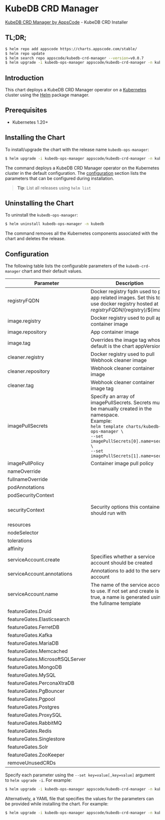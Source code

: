# KubeDB CRD Manager

[KubeDB CRD Manager by AppsCode](https://github.com/kubedb) - KubeDB CRD Installer

## TL;DR;

```bash
$ helm repo add appscode https://charts.appscode.com/stable/
$ helm repo update
$ helm search repo appscode/kubedb-crd-manager --version=v0.0.7
$ helm upgrade -i kubedb-ops-manager appscode/kubedb-crd-manager -n kubedb --create-namespace --version=v0.0.7
```

## Introduction

This chart deploys a KubeDB CRD Manager operator on a [Kubernetes](http://kubernetes.io) cluster using the [Helm](https://helm.sh) package manager.

## Prerequisites

- Kubernetes 1.20+

## Installing the Chart

To install/upgrade the chart with the release name `kubedb-ops-manager`:

```bash
$ helm upgrade -i kubedb-ops-manager appscode/kubedb-crd-manager -n kubedb --create-namespace --version=v0.0.7
```

The command deploys a KubeDB CRD Manager operator on the Kubernetes cluster in the default configuration. The [configuration](#configuration) section lists the parameters that can be configured during installation.

> **Tip**: List all releases using `helm list`

## Uninstalling the Chart

To uninstall the `kubedb-ops-manager`:

```bash
$ helm uninstall kubedb-ops-manager -n kubedb
```

The command removes all the Kubernetes components associated with the chart and deletes the release.

## Configuration

The following table lists the configurable parameters of the `kubedb-crd-manager` chart and their default values.

|            Parameter            |                                                                                                                   Description                                                                                                                   |                                                                    Default                                                                     |
|---------------------------------|-------------------------------------------------------------------------------------------------------------------------------------------------------------------------------------------------------------------------------------------------|------------------------------------------------------------------------------------------------------------------------------------------------|
| registryFQDN                    | Docker registry fqdn used to pull app related images. Set this to use docker registry hosted at ${registryFQDN}/${registry}/${image}                                                                                                            | <code>ghcr.io</code>                                                                                                                           |
| image.registry                  | Docker registry used to pull app container image                                                                                                                                                                                                | <code>kubedb</code>                                                                                                                            |
| image.repository                | App container image                                                                                                                                                                                                                             | <code>kubedb-crd-manager</code>                                                                                                                |
| image.tag                       | Overrides the image tag whose default is the chart appVersion.                                                                                                                                                                                  | <code>""</code>                                                                                                                                |
| cleaner.registry                | Docker registry used to pull Webhook cleaner image                                                                                                                                                                                              | <code>appscode</code>                                                                                                                          |
| cleaner.repository              | Webhook cleaner container image                                                                                                                                                                                                                 | <code>kubectl-nonroot</code>                                                                                                                   |
| cleaner.tag                     | Webhook cleaner container image tag                                                                                                                                                                                                             | <code>v1.25</code>                                                                                                                             |
| imagePullSecrets                | Specify an array of imagePullSecrets. Secrets must be manually created in the namespace. <br> Example: <br> `helm template charts/kubedb-ops-manager \` <br> `--set imagePullSecrets[0].name=sec0 \` <br> `--set imagePullSecrets[1].name=sec1` | <code>[]</code>                                                                                                                                |
| imagePullPolicy                 | Container image pull policy                                                                                                                                                                                                                     | <code>IfNotPresent</code>                                                                                                                      |
| nameOverride                    |                                                                                                                                                                                                                                                 | <code>""</code>                                                                                                                                |
| fullnameOverride                |                                                                                                                                                                                                                                                 | <code>""</code>                                                                                                                                |
| podAnnotations                  |                                                                                                                                                                                                                                                 | <code>{}</code>                                                                                                                                |
| podSecurityContext              |                                                                                                                                                                                                                                                 | <code>{}</code>                                                                                                                                |
| securityContext                 | Security options this container should run with                                                                                                                                                                                                 | <code>{"allowPrivilegeEscalation":false,"capabilities":{"drop":["ALL"]},"runAsNonRoot":true,"seccompProfile":{"type":"RuntimeDefault"}}</code> |
| resources                       |                                                                                                                                                                                                                                                 | <code>{}</code>                                                                                                                                |
| nodeSelector                    |                                                                                                                                                                                                                                                 | <code>{}</code>                                                                                                                                |
| tolerations                     |                                                                                                                                                                                                                                                 | <code>[]</code>                                                                                                                                |
| affinity                        |                                                                                                                                                                                                                                                 | <code>{}</code>                                                                                                                                |
| serviceAccount.create           | Specifies whether a service account should be created                                                                                                                                                                                           | <code>true</code>                                                                                                                              |
| serviceAccount.annotations      | Annotations to add to the service account                                                                                                                                                                                                       | <code>{}</code>                                                                                                                                |
| serviceAccount.name             | The name of the service account to use. If not set and create is true, a name is generated using the fullname template                                                                                                                          | <code></code>                                                                                                                                  |
| featureGates.Druid              |                                                                                                                                                                                                                                                 | <code>false</code>                                                                                                                             |
| featureGates.Elasticsearch      |                                                                                                                                                                                                                                                 | <code>false</code>                                                                                                                             |
| featureGates.FerretDB           |                                                                                                                                                                                                                                                 | <code>false</code>                                                                                                                             |
| featureGates.Kafka              |                                                                                                                                                                                                                                                 | <code>false</code>                                                                                                                             |
| featureGates.MariaDB            |                                                                                                                                                                                                                                                 | <code>false</code>                                                                                                                             |
| featureGates.Memcached          |                                                                                                                                                                                                                                                 | <code>false</code>                                                                                                                             |
| featureGates.MicrosoftSQLServer |                                                                                                                                                                                                                                                 | <code>false</code>                                                                                                                             |
| featureGates.MongoDB            |                                                                                                                                                                                                                                                 | <code>false</code>                                                                                                                             |
| featureGates.MySQL              |                                                                                                                                                                                                                                                 | <code>false</code>                                                                                                                             |
| featureGates.PerconaXtraDB      |                                                                                                                                                                                                                                                 | <code>false</code>                                                                                                                             |
| featureGates.PgBouncer          |                                                                                                                                                                                                                                                 | <code>false</code>                                                                                                                             |
| featureGates.Pgpool             |                                                                                                                                                                                                                                                 | <code>false</code>                                                                                                                             |
| featureGates.Postgres           |                                                                                                                                                                                                                                                 | <code>false</code>                                                                                                                             |
| featureGates.ProxySQL           |                                                                                                                                                                                                                                                 | <code>false</code>                                                                                                                             |
| featureGates.RabbitMQ           |                                                                                                                                                                                                                                                 | <code>false</code>                                                                                                                             |
| featureGates.Redis              |                                                                                                                                                                                                                                                 | <code>false</code>                                                                                                                             |
| featureGates.Singlestore        |                                                                                                                                                                                                                                                 | <code>false</code>                                                                                                                             |
| featureGates.Solr               |                                                                                                                                                                                                                                                 | <code>false</code>                                                                                                                             |
| featureGates.ZooKeeper          |                                                                                                                                                                                                                                                 | <code>false</code>                                                                                                                             |
| removeUnusedCRDs                |                                                                                                                                                                                                                                                 | <code>false</code>                                                                                                                             |


Specify each parameter using the `--set key=value[,key=value]` argument to `helm upgrade -i`. For example:

```bash
$ helm upgrade -i kubedb-ops-manager appscode/kubedb-crd-manager -n kubedb --create-namespace --version=v0.0.7 --set registryFQDN=ghcr.io
```

Alternatively, a YAML file that specifies the values for the parameters can be provided while
installing the chart. For example:

```bash
$ helm upgrade -i kubedb-ops-manager appscode/kubedb-crd-manager -n kubedb --create-namespace --version=v0.0.7 --values values.yaml
```
